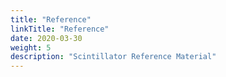 ```yaml
---
title: "Reference"
linkTitle: "Reference"
date: 2020-03-30
weight: 5
description: "Scintillator Reference Material"
---
```


